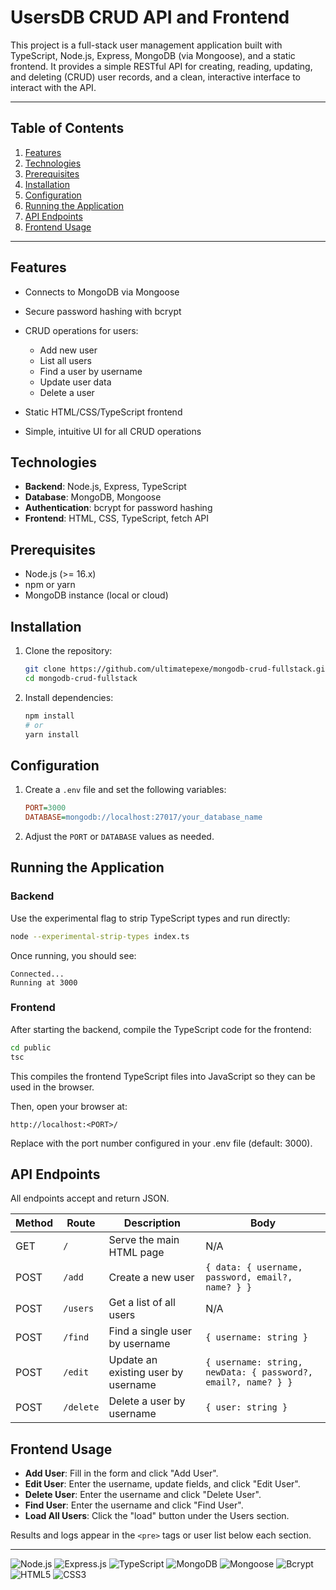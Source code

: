 # UsersDB CRUD API and Frontend

This project is a full-stack user management application built with TypeScript, Node.js, Express, MongoDB (via Mongoose), and a static frontend. It provides a simple RESTful API for creating, reading, updating, and deleting (CRUD) user records, and a clean, interactive interface to interact with the API.

---

## Table of Contents

1. [Features](#features)
2. [Technologies](#technologies)
3. [Prerequisites](#prerequisites)
4. [Installation](#installation)
5. [Configuration](#configuration)
6. [Running the Application](#running-the-application)
7. [API Endpoints](#api-endpoints)
8. [Frontend Usage](#frontend-usage)

---

## Features

* Connects to MongoDB via Mongoose
* Secure password hashing with bcrypt
* CRUD operations for users:

  * Add new user
  * List all users
  * Find a user by username
  * Update user data
  * Delete a user
* Static HTML/CSS/TypeScript frontend
* Simple, intuitive UI for all CRUD operations

## Technologies

* **Backend**: Node.js, Express, TypeScript
* **Database**: MongoDB, Mongoose
* **Authentication**: bcrypt for password hashing
* **Frontend**: HTML, CSS, TypeScript, fetch API

## Prerequisites

* Node.js (>= 16.x)
* npm or yarn
* MongoDB instance (local or cloud)

## Installation

1. Clone the repository:

   ```bash
   git clone https://github.com/ultimatepexe/mongodb-crud-fullstack.git
   cd mongodb-crud-fullstack
   ```

2. Install dependencies:

   ```bash
   npm install
   # or
   yarn install
   ```

## Configuration

1. Create a `.env` file and set the following variables:

   ```ini
   PORT=3000
   DATABASE=mongodb://localhost:27017/your_database_name
   ```

2. Adjust the `PORT` or `DATABASE` values as needed.

## Running the Application

### Backend

Use the experimental flag to strip TypeScript types and run directly:

```bash
node --experimental-strip-types index.ts
```

Once running, you should see:

```
Connected...
Running at 3000
```

### Frontend

After starting the backend, compile the TypeScript code for the frontend:

```bash
cd public
tsc
```
This compiles the frontend TypeScript files into JavaScript so they can be used in the browser.

Then, open your browser at:

```
http://localhost:<PORT>/
```

Replace <PORT> with the port number configured in your .env file (default: 3000).

## API Endpoints

All endpoints accept and return JSON.

| Method | Route     | Description                         | Body                                                          |
| ------ | --------- | ----------------------------------- | ------------------------------------------------------------- |
| GET    | `/`       | Serve the main HTML page            | N/A                                                           |
| POST   | `/add`    | Create a new user                   | `{ data: { username, password, email?, name? } }`             |
| POST   | `/users`  | Get a list of all users             | N/A                                                           |
| POST   | `/find`   | Find a single user by username      | `{ username: string }`                                        |
| POST   | `/edit`   | Update an existing user by username | `{ username: string, newData: { password?, email?, name? } }` |
| POST   | `/delete` | Delete a user by username           | `{ user: string }`                                            |

## Frontend Usage

* **Add User**: Fill in the form and click "Add User".
* **Edit User**: Enter the username, update fields, and click "Edit User".
* **Delete User**: Enter the username and click "Delete User".
* **Find User**: Enter the username and click "Find User".
* **Load All Users**: Click the "load" button under the Users section.

Results and logs appear in the `<pre>` tags or user list below each section.

---

![Node.js](https://img.shields.io/badge/Node.js-339933?style=for-the-badge&logo=node.js&logoColor=white)
![Express.js](https://img.shields.io/badge/Express.js-000000?style=for-the-badge&logo=express&logoColor=white)
![TypeScript](https://img.shields.io/badge/TypeScript-3178C6?style=for-the-badge&logo=typescript&logoColor=white)
![MongoDB](https://img.shields.io/badge/MongoDB-47A248?style=for-the-badge&logo=mongodb&logoColor=white)
![Mongoose](https://img.shields.io/badge/Mongoose-880000?style=for-the-badge&logo=mongoose&logoColor=white)
![Bcrypt](https://img.shields.io/badge/Bcrypt-efc300?style=for-the-badge&logoColor=black)
![HTML5](https://img.shields.io/badge/HTML5-E34F26?style=for-the-badge&logo=html5&logoColor=white)
![CSS3](https://img.shields.io/badge/CSS3-1572B6?style=for-the-badge&logo=css3&logoColor=white)